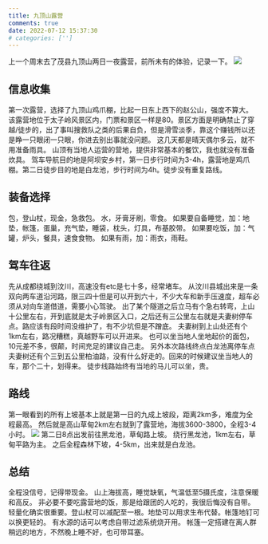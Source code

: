 ```yaml
---
title: 九顶山露营
comments: true
date: 2022-07-12 15:37:30
# categories: ['']
---
```

上一个周末去了茂县九顶山两日一夜露营，前所未有的体验，记录一下。
![](https://i04.cc/r/202207130944993.JPG)
## 信息收集
第一次露营，选择了九顶山鸡爪棚，比起一日东上西下的赵公山，强度不算大。
该露营地位于太子岭风景区内，门票和景区一样是80。景区方面是明确禁止了穿越/徒步的，出了事叫搜救队之类的后果自负，但是滑雪淡季，靠这个赚钱所以还是睁一只眼闭一只眼，你进去别出事就没问题。
这几天都是晴天偶尔多云，就不用准备雨具。
山顶有当地人运营的营地，提供非常基本的餐饮，我也就没有准备炊具。
驾车导航目的地是阿坝安乡村，第一日步行时间为3-4h，露营地是鸡爪棚。第二日徒步目的地是白龙池，步行时间为4h。徒步没有重复路线。
## 装备选择
包，登山杖，现金，急救包。
水，牙膏牙刷，零食。
如果要自备睡觉，加：地垫，帐篷，蛋巢，充气垫，睡袋，枕头，灯具，布基胶带。
如果要吃饭，加：气罐，炉头，餐具，速食食物。
如果有雨，加：雨衣，雨鞋。
## 驾车往返
先从成都绕城到汶川，高速没有etc是七十多，经常堵车。
从汶川县城出来是一条双向两车道沿河路，限三四十但是可以开到六十，不少大车和新手压速度，超车必须从对向车道借道，需要小心驾驶。
出了某个隧道之后立马有个急右转弯，上山十公里左右，开到底就是太子岭景区入口，之后还有三公里左右就是夫妻树停车点。路应该有段时间没维护了，有不少坑但是不蹭底。
夫妻树到上山处还有个1km左右，路况糟糕，真越野车可以开进来。
也可以坐当地人坐地起价的面包，10元差不多，很颠，时间充足的建议自己走。
另外本次路线终点白龙池离停车点夫妻树还有个三到五公里柏油路，没有什么好走的。回来的时候建议坐当地人的车，那个二十，划得来。
徒步线路始终有当地的马儿可以坐，贵。
## 路线
第一眼看到的所有上坡基本上就是第一日的九成上坡段，距离2km多，难度为全程最高。
然后就是高山草甸2km左右就到了露营地，海拔3600-3800，全程3-4小时。
![](https://i04.cc/r/202207130944995.jpg)
第二日8点出发前往黑龙池，草甸路上坡。
绕行黑龙池，1km左右，草甸平路为主。
之后全程森林下坡，4-5km，出来就是白龙池。
## 总结
全程没信号，记得带现金。
山上海拔高，睡觉缺氧，气温低至5摄氏度，注意保暖和高反。
非必要不要吃露营地的饭，那是给跟团的人吃的，我很后悔没有自带。
轻量化确实很重要。登山杖可以减配至一根。地垫可以用求生布代替。帐篷地钉可以换更轻的。
有水源的话可以考虑自带过滤系统烧开用。
帐篷一定搭建在离人群稍远的地方，不然晚上睡不好，也可带耳塞。
